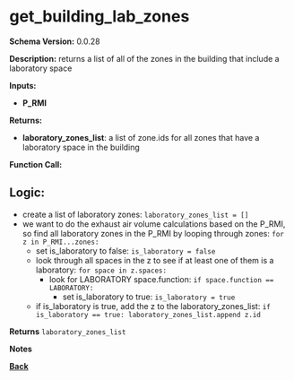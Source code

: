 # get_building_lab_zones  

**Schema Version:** 0.0.28

**Description:** returns a list of all of the zones in the building that include a laboratory space

**Inputs:** 
- **P_RMI**

**Returns:**  
- **laboratory_zones_list**: a list of zone.ids for all zones that have a laboratory space in the building
 
**Function Call:**


## Logic:
- create a list of laboratory zones: `laboratory_zones_list = []`
- we want to do the exhaust air volume calculations based on the P_RMI, so find all laboratory zones in the P_RMI by looping through zones: `for z in P_RMI...zones:`
  - set is_laboratory to false: `is_laboratory = false`
  - look through all spaces in the z to see if at least one of them is a laboratory: `for space in z.spaces:`
    - look for LABORATORY space.function: `if space.function == LABORATORY:`
      - set is_laboratory to true: `is_laboratory = true`
  - if is_laboratory is true, add the z to the laboratory_zones_list: `if is_laboratory == true: laboratory_zones_list.append z.id`



**Returns** `laboratory_zones_list`

**Notes**


**[Back](../_toc.md)**

